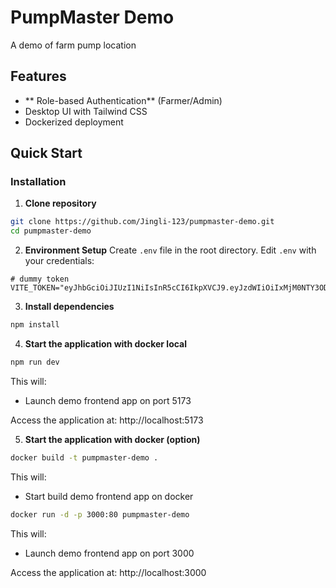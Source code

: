 # PumpMaster Demo

A demo of farm pump location

## Features
- ** Role-based Authentication** (Farmer/Admin)
- Desktop UI with Tailwind CSS
- Dockerized deployment

## Quick Start


### Installation

1. **Clone repository**
```bash
git clone https://github.com/Jingli-123/pumpmaster-demo.git
cd pumpmaster-demo
```
2. **Environment Setup**
Create `.env` file in the root directory.
Edit `.env` with your credentials:
```env
# dummy token
VITE_TOKEN="eyJhbGciOiJIUzI1NiIsInR5cCI6IkpXVCJ9.eyJzdWIiOiIxMjM0NTY3ODkwIiwibmFtZSI6IkpvaG4gRG9lIiwicm9sZSI6ImFkbWluIiwiaWF0IjoxNTE2MjM5MDIyfQ.SflKxwRJSMeKKF2QT4fwpMeJf36POk6yJV_adQssw5c";
```

3. **Install dependencies**
```bash
npm install
````

4. **Start the application with docker local**
```bash
npm run dev
```

This will:
- Launch demo frontend app on port 5173

Access the application at: http://localhost:5173

5. **Start the application with docker (option)**
```bash
docker build -t pumpmaster-demo .
```
This will:
- Start build demo frontend app on docker

```bash
docker run -d -p 3000:80 pumpmaster-demo
```
This will:
- Launch demo frontend app on port 3000

Access the application at: http://localhost:3000

